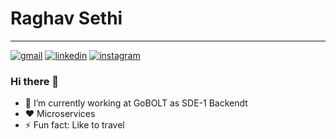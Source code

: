 # Raghav Sethi
---
[![gmail](	https://img.shields.io/badge/gmail-%23D14836.svg?&style=for-the-badge&logo=gmail&logoColor=white)](mailto:work.raghavsethi@gmail.com)      [![linkedin](https://img.shields.io/badge/linkedin-%230077B5.svg?&style=for-the-badge&logo=linkedin&logoColor=white)](https://www.linkedin.com/in/sethi-raghav/)  [![instagram](https://img.shields.io/badge/instagram-%23E4405F.svg?&style=for-the-badge&logo=instagram&logoColor=white)](https://www.instagram.com/05raghav/)
### Hi there 👋


- 🔭 I’m currently working at GoBOLT as SDE-1 Backendt
- ❤ Microservices
- ⚡ Fun fact: Like to travel
